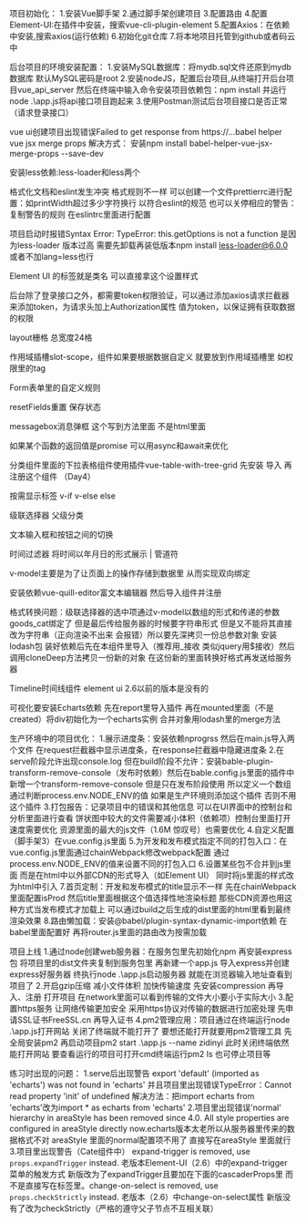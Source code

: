 项目初始化：
1.安装Vue脚手架
2.通过脚手架创建项目
3.配置路由
4.配置Element-UI:在插件中安装，搜索vue-cli-plugin-element
5.配置Axios：在依赖中安装,搜索axios(运行依赖)
6.初始化git仓库
7.将本地项目托管到github或者码云中

后台项目的环境安装配置：
1.安装MySQL数据库：将mydb.sql文件还原到mydb数据库 默认MySQL密码是root
2.安装nodeJS，配置后台项目,从终端打开后台项目vue_api_server 然后在终端中输入命令安装项目依赖包：npm install 并运行node .\app.js将api接口项目跑起来
3.使用Postman测试后台项目接口是否正常（请求登录接口）

vue ui创建项目出现错误Failed to get response from https://...babel helper vue jsx merge props 解决方式： 安装npm install babel-helper-vue-jsx-merge-props --save-dev

安装less依赖:less-loader和less两个

格式化文档和eslint发生冲突 格式规则不一样 可以创建一个文件prettierrc进行配置：如printWidth超过多少字符换行 以符合eslint的规范 也可以关停相应的警告：复制警告的规则 在eslintrc里面进行配置

项目启动时报错Syntax Error: TypeError: this.getOptions is not a function 是因为less-loader 版本过高 需要先卸载再装低版本npm install less-loader@6.0.0 或者不加lang=less也行

Element UI 的标签就是类名 可以直接拿这个设置样式

后台除了登录接口之外，都需要token权限验证，可以通过添加axios请求拦截器来添加token，为请求头加上Authorization属性 值为token，以保证拥有获取数据的权限

layout栅格 总宽度24格

作用域插槽slot-scope，组件如果要根据数据自定义 就要放到作用域插槽里 如权限里的tag

Form表单里的自定义规则

resetFields重置 保存状态

messagebox消息弹框 这个写到方法里面 不是html里面

如果某个函数的返回值是promise 可以用async和await来优化

分类组件里面的下拉表格组件使用插件vue-table-with-tree-grid 先安装 导入 再注册这个组件 （Day4）

按需显示标签 v-if v-else else

级联选择器 父级分类

文本输入框和按钮之间的切换

时间过滤器 将时间以年月日的形式展示 | 管道符

v-model主要是为了让页面上的操作存储到数据里 从而实现双向绑定

安装依赖vue-quill-editor富文本编辑器 然后导入组件并注册

格式转换问题：级联选择器的选中项通过v-model以数组的形式和传递的参数goods_cat绑定了 但是最后传给服务器的时候要字符串形式 但是又不能将其直接改为字符串（正向渲染不出来 会报错）所以要先深拷贝一份总参数对象 安装lodash包 装好依赖后先在本组件里导入（推荐用_接收 类似jquery用$接收）然后调用cloneDeep方法拷贝一份新的对象 在这份新的里面转换好格式再发送给服务器

Timeline时间线组件 element ui 2.6以前的版本是没有的

可视化要安装Echarts依赖 先在report里导入插件 再在mounted里面（不是created）将div初始化为一个echarts实例   合并对象用lodash里的merge方法

生产环境中的项目优化：
1.展示进度条：安装依赖nprogrss 然后在main.js导入两个文件 在request拦截器中显示进度条，在response拦截器中隐藏进度条
2.在serve阶段允许出现console.log 但在build阶段不允许：安装bable-plugin-transform-remove-console（发布时依赖）然后在bable.config.js里面的插件中新增一个transform-remove-console 但是只在发布阶段使用 所以定义一个数组 通过判断process.env.NODE_ENV的值 如果是生产环境则添加这个插件 否则不用这个插件
3.打包报告：记录项目中的错误和其他信息 可以在UI界面中的控制台和分析里面进行查看 饼状图中较大的文件需要减小体积（依赖项）控制台里面打开速度需要优化 资源里面的最大的js文件（1.6M 惊叹号）也需要优化
4.自定义配置（脚手架3）在vue.config.js里面
5.为开发和发布模式指定不同的打包入口：在vue.config.js里面通过chainWebpack修改webpack配置 通过process.env.NODE_ENV的值来设置不同的打包入口
6.设置某些包不合并到js里面 而是在html中以外部CDN的形式导入（如Element UI） 同时将js里面的样式改为html中引入
7.首页定制：开发和发布模式的title显示不一样 先在chainWebpack里面配置isProd 然后title里面根据这个值选择性地渲染标题 那些CDN资源也用这种方式当发布模式才加载上 可以通过build之后生成的dist里面的html里看到最终渲染效果
8.路由懒加载：安装@babel/plugin-syntax-dynamic-import依赖 在babel里面配置好 再将router.js里面的路由改为按需加载

项目上线
1.通过node创建web服务器：在服务包里先初始化npm 再安装express包 将项目里的dist文件夹复制到服务包里 再新建一个app.js 导入express并创建express好服务器 终执行node .\app.js启动服务器 就能在浏览器输入地址查看到项目了
2.开启gzip压缩 减小文件体积 加快传输速度 先安装compression 再导入、注册 打开项目 在network里面可以看到传输的文件大小要小于实际大小
3.配置https服务 让网络传输更加安全 采用https协议对传输的数据进行加密处理 先申请SSL证书FreeSSL.cn 再导入证书
4.pm2管理应用：项目通过在终端运行node .\app.js打开网站 关闭了终端就不能打开了 要想还能打开就要用pm2管理工具 先全局安装pm2 再启动项目pm2 start .\app.js --name zidinyi 此时关闭终端依然能打开网站 要查看运行的项目可打开cmd终端运行pm2 ls 也可停止项目等

练习时出现的问题：
1.serve后出现警告 export 'default' (imported as 'echarts') was not found in 'echarts'
并且项目里出现错误TypeError：Cannot read property 'init' of undefined 解决方法：把import echarts from 'echarts'改为import * as echarts from 'echarts'
2.项目里出现错误'normal' hierarchy in areaStyle has been removed since 4.0. All style properties are configured in areaStyle directly now.echarts版本太老所以从服务器里传来的数据格式不对 areaStyle 里面的normal配置项不用了 直接写在areaStyle 里面就行
3.项目里出现警告（Cate组件中） expand-trigger is removed, use `props.expandTrigger` instead. 老版本Element-UI（2.6）中的expand-trigger 菜单的触发方式 新版改为了expandTrigger且要加在下面的cascaderProps里 而不是直接写在标签里。change-on-select is removed, use `props.checkStrictly` instead. 老版本（2.6）中change-on-select属性 新版没有了改为checkStrictly（严格的遵守父子节点不互相关联）
